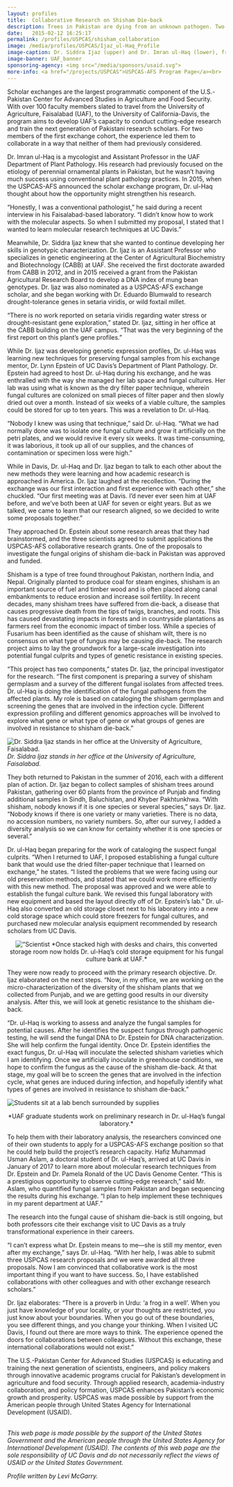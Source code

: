 ```yaml
---
layout: profiles
title:  Collaborative Research on Shisham Die-back
description: Trees in Pakistan are dying from an unknown pathogen. Two UAF faculty researchers unite to find out the culprit and address the disease.
date:   2015-02-12 16:25:17
permalink: /profiles/USPCAS/shisham_collaboration
image: /media/profiles/USPCAS/Ijaz_ul-Haq_Profile
image-caption: Dr. Siddra Ijaz (upper) and Dr. Imran ul-Haq (lower), from the University of Agriculture, Faisalabad.
image-banner: UAF_banner
sponsoring-agency: <img src="/media/sponsors/usaid.svg">
more-info: <a href="/projects/USPCAS">USPCAS-AFS Program Page</a><br>
---
```

Scholar exchanges are the largest programmatic component of the U.S.-Pakistan Center for Advanced Studies in Agriculture and Food Security. With over 100 faculty members slated to travel from the University of Agriculture, Faisalabad (UAF), to the University of California-Davis, the program aims to develop UAF’s capacity to conduct cutting-edge research and train the next generation of Pakistani research scholars. For two members of the first exchange cohort, the experience led them to collaborate in a way that neither of them had previously considered. <br>

Dr. Imran ul-Haq is a mycologist and Assistant Professor in the UAF Department of Plant Pathology. His research had previously focused on the etiology of perennial ornamental plants in Pakistan, but he wasn’t having much success using conventional plant pathology practices. In 2015, when the USPCAS-AFS announced the scholar exchange program, Dr. ul-Haq thought about how the opportunity might strengthen his research. <br>

“Honestly, I was a conventional pathologist,” he said during a recent interview in his Faisalabad-based laboratory. “I didn’t know how to work with the molecular aspects. So when I submitted my proposal, I stated that I wanted to learn molecular research techniques at UC Davis.” <br>

Meanwhile, Dr. Siddra Ijaz knew that she wanted to continue developing her skills in genotypic characterization. Dr. Ijaz is an Assistant Professor who specializes in genetic engineering at the Center of Agricultural Biochemistry and Biotechnology (CABB) at UAF. She received the first doctorate awarded from CABB in 2012, and in 2015 received a grant from the Pakistan Agricultural Research Board to develop a DNA index of mung bean genotypes. Dr. Ijaz was also nominated as a USPCAS-AFS exchange scholar, and she began working with Dr. Eduardo Blumwald to research drought-tolerance genes in setaria viridis, or wild foxtail millet.  <br>

“There is no work reported on setaria viridis regarding water stress or drought-resistant gene exploration,” stated Dr. Ijaz, sitting in her office at the CABB building on the UAF campus. “That was the very beginning of the first report on this plant’s gene profiles.” <br>

While Dr. Ijaz was developing genetic expression profiles, Dr. ul-Haq was learning new techniques for preserving fungal samples from his exchange mentor, Dr. Lynn Epstein of UC Davis’s Department of Plant Pathology. Dr. Epstein had agreed to host Dr. ul-Haq during his exchange, and he was enthralled with the way she managed her lab space and fungal cultures. Her lab was using what is known as the dry filter paper technique, wherein fungal cultures are colonized on small pieces of filter paper and then slowly dried out over a month. Instead of six weeks of a viable culture, the samples could be stored for up to ten years. This was a revelation to Dr. ul-Haq.  <br>

“Nobody I knew was using that technique,” said Dr. ul-Haq.  “What we had normally done was to isolate one fungal culture and grow it artificially on the petri plates, and we would revive it every six weeks. It was time-consuming, it was laborious, it took up all of our supplies, and the chances of contamination or specimen loss were high.” <br>

While in Davis, Dr. ul-Haq and Dr. Ijaz began to talk to each other about the new methods they were learning and how academic research is approached in America. Dr. Ijaz laughed at the recollection. “During the exchange was our first interaction and first experience with each other,” she chuckled. “Our first meeting was at Davis. I’d never ever seen him at UAF before, and we’ve both been at UAF for seven or eight years. But as we talked, we came to learn that our research aligned, so we decided to write some proposals together.” <br>

They approached Dr. Epstein about some research areas that they had brainstormed, and the three scientists agreed to submit applications the USPCAS-AFS collaborative research grants. One of the proposals to investigate the fungal origins of shisham die-back in Pakistan was approved and funded.  <br>

Shisham is a type of tree found throughout Pakistan, northern India, and Nepal. Originally planted to produce coal for steam engines, shisham is an important source of fuel and timber wood and is often placed along canal embankments to reduce erosion and increase soil fertility. In recent decades, many shisham trees have suffered from die-back, a disease that causes progressive death from the tips of twigs, branches, and roots. This has caused devastating impacts in forests and in countryside plantations as farmers reel from the economic impact of timber loss. While a species of Fusarium has been identified as the cause of shisham wilt, there is no consensus on what type of fungus may be causing die-back. The research project aims to lay the groundwork for a large-scale investigation into potential fungal culprits and types of genetic resistance in existing species. <br>

“This project has two components,” states Dr. Ijaz, the principal investigator for the research. “The first component is preparing a survey of shisham germplasm and a survey of the different fungal isolates from affected trees. Dr. ul-Haq is doing the identification of the fungal pathogens from the affected plants. My role is based on cataloging the shisham germplasm and screening the genes that are involved in the infection cycle. Different expression profiling and different genomics approaches will be involved to explore what gene or what type of gene or what groups of genes are involved in resistance to shisham die-back.” <br>

![Dr. Siddra Ijaz stands in her office at the University of Agriculture, Faisalabad.](/media/profiles/USPCAS/UAF_Ijaz_Office.jpg)<br>
*Dr. Siddra Ijaz stands in her office at the University of Agriculture, Faisalabad.*

They both returned to Pakistan in the summer of 2016, each with a different plan of action. Dr. Ijaz began to collect samples of shisham trees around Pakistan, gathering over 60 plants from the province of Punjab and finding additional samples in Sindh, Baluchistan, and Khyber Pakhtunkhwa. “With shisham, nobody knows if it is one species or several species,” says Dr. Ijaz. “Nobody knows if there is one variety or many varieties. There is no data, no accession numbers, no variety numbers. So, after our survey, I added a diversity analysis so we can know for certainty whether it is one species or several.” <br>

Dr. ul-Haq began preparing for the work of cataloging the suspect fungal culprits. “When I returned to UAF, I proposed establishing a fungal culture bank that would use the dried filter-paper technique that I learned on exchange,” he states. “I listed the problems that we were facing using our old preservation methods, and stated that we could work more efficiently with this new method. The proposal was approved and we were able to establish the fungal culture bank. We revised this fungal laboratory with new equipment and based the layout directly off of Dr. Epstein’s lab.” Dr. ul-Haq also converted an old storage closet next to his laboratory into a new cold storage space which could store freezers for fungal cultures, and purchased new molecular analysis equipment recommended by research scholars from UC Davis. <br>

<p align="center">
<img src=”/media/profiles/USPCAS/UAF_Fungal_Storage.jpg” alt=”Scientist stands in lab room with freezers and cold storage systems”>
*Once stacked high with desks and chairs, this converted storage room now holds Dr. ul-Haq’s cold storage equipment for his fungal culture bank at UAF.*
</p>

They were now ready to proceed with the primary research objective. Dr. Ijaz elaborated on the next steps. “Now, in my office, we are working on the micro-characterization of the diversity of the shisham plants that we collected from Punjab, and we are getting good results in our diversity analysis. After this, we will look at genetic resistance to the shisham die-back. <br>

“Dr. ul-Haq is working to assess and analyze the fungal samples for potential causes. After he identifies the suspect fungus through pathogenic testing, he will send the fungal DNA to Dr. Epstein for DNA characterization. She will help confirm the fungal identity. Once Dr. Epstein identifies the exact fungus, Dr. ul-Haq will inoculate the selected shisham varieties which I am identifying. Once we artificially inoculate in greenhouse conditions, we hope to confirm the fungus as the cause of the shisham die-back. At that stage, my goal will be to screen the genes that are involved in the infection cycle, what genes are induced during infection, and hopefully identify what types of genes are involved in resistance to shisham die-back.” <br>

![Students sit at a lab bench surrounded by supplies](/media/profiles/USPCAS/UAF_Fungal_Laboratory.jpg)
<p align="center">*UAF graduate students work on preliminary research in Dr. ul-Haq’s fungal laboratory.*</p>

To help them with their laboratory analysis, the researchers convinced one of their own students to apply for a USPCAS-AFS exchange position so that he could help build the project’s research capacity. Hafiz Muhammad Usman Aslam, a doctoral student of Dr. ul-Haq’s, arrived at UC Davis in January of 2017 to learn more about molecular research techniques from Dr. Epstein and Dr. Pamela Ronald of the UC Davis Genome Center. “This is a prestigious opportunity to observe cutting-edge research,” said Mr. Aslam, who quantified fungal samples from Pakistan and began sequencing the results during his exchange. “I plan to help implement these techniques in my parent department at UAF.” <br>

The research into the fungal cause of shisham die-back is still ongoing, but both professors cite their exchange visit to UC Davis as a truly transformational experience in their careers.  <br>

“I can’t express what Dr. Epstein means to me—she is still my mentor, even after my exchange,” says Dr. ul-Haq. “With her help, I was able to submit three USPCAS research proposals and we were awarded all three proposals. Now I am convinced that collaborative work is the most important thing if you want to have success. So, I have established collaborations with other colleagues and with other exchange research scholars.” <br>

Dr. Ijaz elaborates: “There is a proverb in Urdu: ‘a frog in a well’. When you just have knowledge of your locality, or your thoughts are restricted, you just know about your boundaries. When you go out of these boundaries, you see different things, and you change your thinking. When I visited UC Davis, I found out there are more ways to think. The experience opened the doors for collaborations between colleagues. Without this exchange, these international collaborations would not exist.” <br>


The U.S.-Pakistan Center for Advanced Studies (USPCAS) is educating and training the next generation of scientists, engineers, and policy makers through innovative academic programs crucial for Pakistan’s development in agriculture and food security. Through applied research, academia-industry collaboration, and policy formation, USPCAS enhances Pakistan’s economic growth and prosperity. USPCAS was made possible by support from the American people through United States Agency for International Development (USAID). <br>
<br>

<i>This web page is made possible by the support of the United States Government and the American people through the United States Agency for International Development (USAID). The contents of this web page are the sole responsibility of UC Davis and do not necessarily reflect the views of USAID or the United States Government.</i><br>

<p><i>Profile written by Levi McGarry.</i></p>
